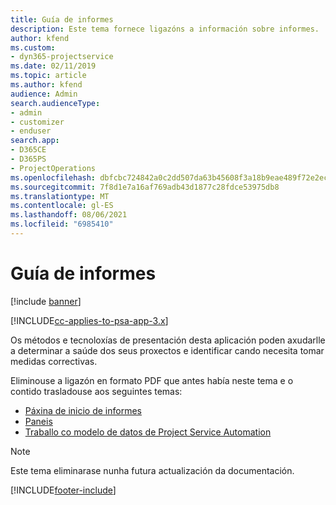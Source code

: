```yaml
---
title: Guía de informes
description: Este tema fornece ligazóns a información sobre informes.
author: kfend
ms.custom:
- dyn365-projectservice
ms.date: 02/11/2019
ms.topic: article
ms.author: kfend
audience: Admin
search.audienceType:
- admin
- customizer
- enduser
search.app:
- D365CE
- D365PS
- ProjectOperations
ms.openlocfilehash: dbfcbc724842a0c2dd507da63b45608f3a18b9eae489f72e2ec0bd50f9fd2f24
ms.sourcegitcommit: 7f8d1e7a16af769adb43d1877c28fdce53975db8
ms.translationtype: MT
ms.contentlocale: gl-ES
ms.lasthandoff: 08/06/2021
ms.locfileid: "6985410"
---
```

# <a name="reporting-guide"></a>Guía de informes

[!include [banner](../../includes/psa-now-project-operations.md)]

[!INCLUDE[cc-applies-to-psa-app-3.x](../../includes/cc-applies-to-psa-app-3x.md)]

Os métodos e tecnoloxías de presentación desta aplicación poden axudarlle a determinar a saúde dos seus proxectos e identificar cando necesita tomar medidas correctivas. 

Eliminouse a ligazón en formato PDF que antes había neste tema e o contido trasladouse aos seguintes temas:

- [Páxina de inicio de informes](../reports-reporting-dynamics-365-project-service.md)
- [Paneis](../reports-dashboards.md)
- [Traballo co modelo de datos de Project Service Automation](../reports-working-project-service-data-model.md)

> [!NOTE]
> Este tema eliminarase nunha futura actualización da documentación. 


[!INCLUDE[footer-include](../../includes/footer-banner.md)]